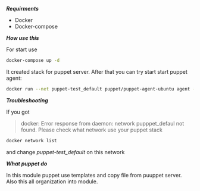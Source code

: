 ***Requirments***
- Docker 
- Docker-compose

***How use this***

For start use 
```bash
docker-compose up -d
```
It created stack for puppet server. After that you can try start start puppet agent:
```bash
docker run --net puppet-test_default puppet/puppet-agent-ubuntu agent --test
``` 
***Troubleshooting***

If you got
> docker: Error response from daemon: network pupppet_defaul not found.
Please check what network use your puppet stack
```bash
docker network list
```
and change *puppet-test_default* on this network

***What puppet do***

In this module puppet use templates and copy file from puuppet server. Also this all organization into module.